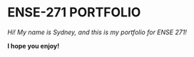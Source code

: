 # ENSE-271 PORTFOLIO
_Hi! My name is Sydney, and this is my portfolio for ENSE 271!_

**I hope you enjoy!**
